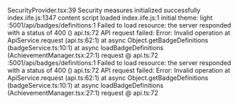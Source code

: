 SecurityProvider.tsx:39 Security measures initialized successfully
index.iife.js:1347 content script loaded
index.iife.js:1 initial theme: light
:5001/api/badges/definitions:1   Failed to load resource: the server responded with a status of 400 ()
api.ts:72  API request failed: Error: Invalid operation
    at ApiService.request (api.ts:62:1)
    at async Object.getBadgeDefinitions (badgeService.ts:10:1)
    at async loadBadgeDefinitions (AchievementManager.tsx:27:1)
request @ api.ts:72
:5001/api/badges/definitions:1   Failed to load resource: the server responded with a status of 400 ()
api.ts:72  API request failed: Error: Invalid operation
    at ApiService.request (api.ts:62:1)
    at async Object.getBadgeDefinitions (badgeService.ts:10:1)
    at async loadBadgeDefinitions (AchievementManager.tsx:27:1)
request @ api.ts:72